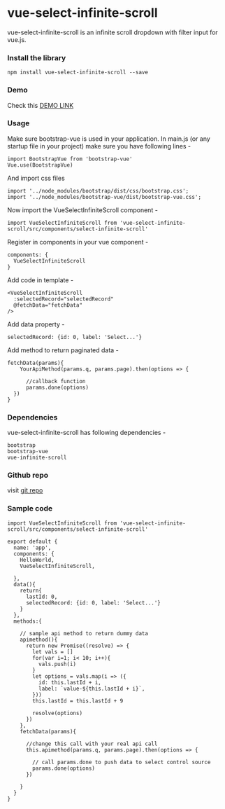 # vue-select-infinite-scroll
vue-select-infinite-scroll is an infinite scroll dropdown with filter input for vue.js.

### Install the library
```
npm install vue-select-infinite-scroll --save
```
### Demo
Check this <a href="http://vueinfinitescroll.clickvalley.in" target="_blank">DEMO LINK</a>

### Usage

Make sure bootstrap-vue is used in your application. In main.js (or any startup file in your project) make sure you have following lines -

```
import BootstrapVue from 'bootstrap-vue'
Vue.use(BootstrapVue)
```
And import css files

```
import '../node_modules/bootstrap/dist/css/bootstrap.css';
import '../node_modules/bootstrap-vue/dist/bootstrap-vue.css';
```

Now import the VueSelectInfiniteScroll component -

```
import VueSelectInfiniteScroll from 'vue-select-infinite-scroll/src/components/select-infinite-scroll'

```
Register in components in your vue component -

```
components: {
  VueSelectInfiniteScroll
}
```

Add code in template -

```
<VueSelectInfiniteScroll
  :selectedRecord="selectedRecord"
  @fetchData="fetchData"
/>
```

Add data property -

```
selectedRecord: {id: 0, label: 'Select...'}
```

Add method to return paginated data -

```
fetchData(params){
    YourApiMethod(params.q, params.page).then(options => {

      //callback function
      params.done(options)
  })
}
```

### Dependencies
vue-select-infinite-scroll has following dependencies -
```
bootstrap
bootstrap-vue
vue-infinite-scroll
```

### Github repo
visit <a href="https://github.com/naveenraina/VueSelectInfiniteScroll" target="_blank">git repo</a>

### Sample code

```
import VueSelectInfiniteScroll from 'vue-select-infinite-scroll/src/components/select-infinite-scroll'

export default {
  name: 'app',
  components: {
    HelloWorld,
    VueSelectInfiniteScroll,

  },
  data(){
    return{
      lastId: 0,
      selectedRecord: {id: 0, label: 'Select...'}
    }
  },
  methods:{

    // sample api method to return dummy data
    apimethod(){
      return new Promise((resolve) => {
        let vals = []
        for(var i=1; i< 10; i++){
          vals.push(i)
        }
        let options = vals.map(i => ({
          id: this.lastId + i,
          label: `value-${this.lastId + i}`,
        }))
        this.lastId = this.lastId + 9

        resolve(options)
      })
    },
    fetchData(params){

      //change this call with your real api call
      this.apimethod(params.q, params.page).then(options => {

        // call params.done to push data to select control source
        params.done(options)
      })

    }
  }
}

```